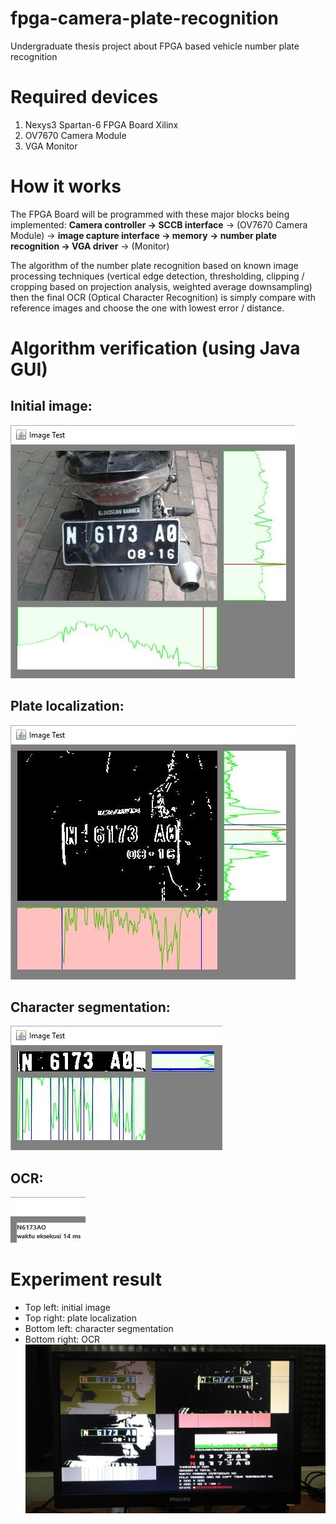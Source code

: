 # fpga-camera-plate-recognition
Undergraduate thesis project about FPGA based vehicle number plate recognition

# Required devices
1. Nexys3 Spartan-6 FPGA Board Xilinx
2. OV7670 Camera Module
3. VGA Monitor

# How it works
The FPGA Board will be programmed with these major blocks being implemented:
**Camera controller -> SCCB interface** -> (OV7670 Camera Module) -> **image capture interface -> memory -> number plate recognition -> VGA driver** -> (Monitor)

The algorithm of the number plate recognition based on known image processing techniques (vertical edge detection, thresholding, clipping / cropping based on projection analysis, weighted average downsampling) then the final OCR (Optical Character Recognition) is simply compare with reference images and choose the one with lowest error / distance.

# Algorithm verification (using Java GUI)
## Initial image:
![alt text](https://raw.githubusercontent.com/diannatarahman/fpga-camera-plate-recognition/master/pictures/plate_2_stage_1.jpg)
## Plate localization:
![alt text](https://raw.githubusercontent.com/diannatarahman/fpga-camera-plate-recognition/master/pictures/plate_2_stage_2.jpg)
## Character segmentation:
![alt text](https://raw.githubusercontent.com/diannatarahman/fpga-camera-plate-recognition/master/pictures/plate_2_stage_3.jpg)
## OCR:
![alt text](https://raw.githubusercontent.com/diannatarahman/fpga-camera-plate-recognition/master/pictures/plate_2_stage_4.jpg)

# Experiment result
-	Top left: initial image
-	Top right: plate localization
-	Bottom left: character segmentation
-	Bottom right: OCR
![alt text](https://raw.githubusercontent.com/diannatarahman/fpga-camera-plate-recognition/master/pictures/plate_2_distance_30_cm.jpg)
